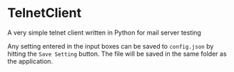 # TelnetClient
A very simple telnet client written in Python for mail server testing

Any setting entered in the input boxes can be saved to `config.json` by hitting the `Save Setting` button. The file will be saved in the same folder as the application.

